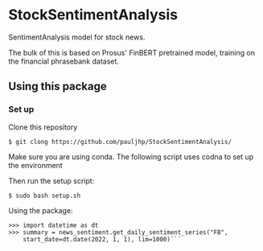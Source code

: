 # StockSentimentAnalysis
SentimentAnalysis model for stock news.

The bulk of this is based on Prosus' FinBERT pretrained model, training on the financial phrasebank dataset.

## Using this package

### Set up

Clone this repository

```$ git clong https://github.com/pauljhp/StockSentimentAnalysis/```

Make sure you are using conda. The following script uses codna to set up the environment

Then run the setup script:

```$ sudo bash setup.sh ```

Using the package:

```>>> from StockSentimentAnalysis import news_sentiment
>>> import datetime as dt
>>> summary = news_sentiment.get_daily_sentiment_series("FB", 
    start_date=dt.date(2022, 1, 1), lim=1000)```
